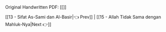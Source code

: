 Original Handwritten PDF: [[]]

[[13 - Sifat As-Sami dan Al-Basir|👈 Prev]] | [[15 - Allah Tidak Sama dengan Mahluk-Nya|Next 👉]]
